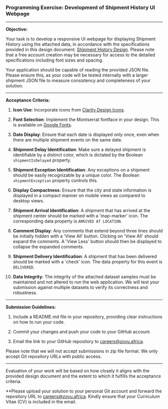 ### **Programming Exercise: Development of Shipment History UI Webpage**

---

**Objective:**

Your task is to develop a responsive UI webpage for displaying Shipment History using the attached data, in accordance with the specifications provided in this design document: [Shipment History Design](https://www.figma.com/file/jyg0UdEWymc3Mzz8CJkpYx/Shipment-History-V2?node-id=0%3A1). Please note that a free account creation may be necessary for access to the detailed specifications including font sizes and spacing.

Your application should be capable of reading the provided JSON file. Please ensure this, as your code will be tested internally with a larger shipment JSON file to measure consistency and completeness of your solution.

---

**Acceptance Criteria:**

1. **Icon Use**: Incorporate icons from [Clarity Design Icons](https://core.clarity.design/foundation/icons/shapes/).

2. **Font Selection**: Implement the Montserrat fontface in your design. This is available on [Google Fonts](https://fonts.google.com/specimen/Montserrat).

3. **Date Display**: Ensure that each date is displayed only once, even when there are multiple shipment events on the same date.

4. **Shipment Delay Identification**: Make sure a delayed shipment is identifiable by a distinct color, which is dictated by the Boolean `shipmentIsDelayed` property.

5. **Shipment Exception Identification**: Any exceptions on a shipment should be easily recognizable by a unique color. The Boolean `shipmentException` property controls this.

6. **Display Compactness**: Ensure that the city and state information is displayed in a compact manner on mobile views as compared to desktop views.

7. **Shipment Arrival Identification**: A shipment that has arrived at the shipment center should be marked with a 'map-marker' icon. The corresponding data property is `ARRIVED AT LOCATION`.

8. **Comment Display**: Any comments that extend beyond three lines should be initially hidden with a 'View All' button. Clicking on 'View All' should expand the comments. A 'View Less' button should then be displayed to collapse the expanded comments.

9. **Shipment Delivery Identification**: A shipment that has been delivered should be marked with a 'check' icon. The data property for this event is `DELIVERED`.

10. **Data Integrity**: The integrity of the attached dataset samples must be maintained and not altered to run the web application. We will test your submission against multiple datasets to verify its correctness and robustness.

---

**Submission Guidelines:**

1. Include a README.md file in your repository, providing clear instructions on how to run your code.

2. Commit your changes and push your code to your GitHub account.

3. Email the link to your GitHub repository to [careers@zovu.africa](mailto:careers@zovu.africa).

Please note that we will not accept submissions in zip file format. We only accept Git repository URLs with public access.

---

Evaluation of your work will be based on how closely it aligns with the provided design document and the extent to which it fulfills the acceptance criteria.

**Please upload your solution to your personal Git account and forward the repository URL to careers@zovu.africa. Kindly ensure that your Curriculum Vitae (CV) is included in the email.